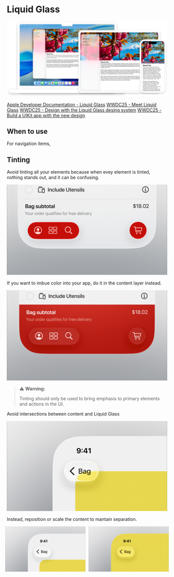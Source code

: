 # Liquid Glass

![](./Resources/adoption-guide-intoducing-liquid-glass-hero.png)

[Apple Developer Documentation - Liquid Glass](https://developer.apple.com/documentation/TechnologyOverviews/liquid-glass)
[WWDC25 - Meet Liquid Glass]()
[WWDC25 - Design with the Liquid Glass desing system]()
[WWDC25 - Build a UIKit app with the new design]()

## When to use

For navigation items, 

## Tinting

Avoid tinting all your elements because when evey element is tinted, nothing stands out, and it can be confusing.

![](./Resources/wrongTintedToolBar.PNG)

If you want to imbue color into your app, do it in the content layer instead.

![](./Resources/tintedToolBar.PNG)

> :warning: **Warning:**
>
> Tinting should only be used to bring emphasis to primary elements and actions in the UI.

Avoid intersections between content and Liquid Glass

![](./Resources/wrongButtonPadding.PNG)

Instead, reposition or scale the content to mantain separation.

<div style="display: flex; justify-content: center; gap: 10px;">
  <img src="./Resources/buttonPadding.PNG" alt="Imagen 1" style="width: 50%;">
  <img src="./Resources/buttonPaddingAlternative.PNG" alt="Imagen 2" style="width: 50%;">
</div>

